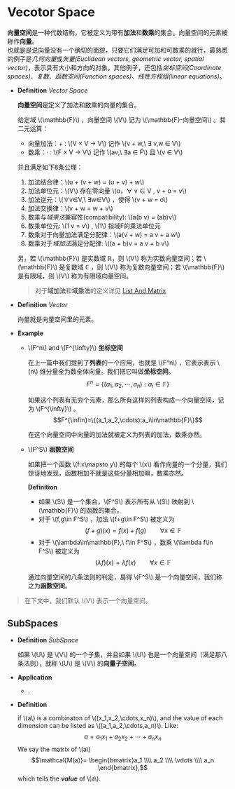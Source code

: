 # Vecotor Space

**向量空间**是一种代数结构，它被定义为带有**加法**和**数乘**的集合。向量空间的元素被称作**向量**。\
也就是是说向量没有一个确切的面貌，只要它们满足可加和可数乘的就行，最熟悉的例子是*几何向量*或*矢量(Euclidean vectors, geometric vector, spatial vector)*，表示具有大小和方向的对象。其他例子，还包括*坐标空间(Coordinate spaces)、复数、函数空间(Function spaces)、线性方程组(linear equations)*。

- **Definition** *Vector Space*

  **向量空间**是定义了加法和数乘的向量的集合。

  给定域 \\(\mathbb{F}\\) ，向量空间 \\(V\\) 记为 \\(\mathbb{F}-向量空间\\) 。其二元运算：

  - 向量加法：+ : \\(V × V → V\\) 记作 \\(v + w,\ ∃ v,w ∈ V\\)
  - 数乘：· : \\(F × V → V\\) 记作 \\(av,\ ∃a ∈ F\\) 且 \\(v ∈ V\\)

  并且满足如下8条公理：

  1. 加法结合律：\\(u + (v + w) = (u + v) + w\\)
  2. 加法单位元：\\(V\\) 存在零向量 \\(o，∀ v ∈ V , v + o = v\\)
  3. 加法逆元：\\(∀v∈V,\ ∃w∈V\\) ，使得 \\(v + w = o\\)
  4. 加法交换律：\\(v + w = w + v\\)
  5. 数乘与*域乘法*兼容性(compatibility): \\(a(b v) = (ab)v\\)
  6. 数乘单位元: \\(1 v = v\\) , \\(1\\) 指域F的乘法单位元
  7. 数乘对于向量加法满足分配律：\\(a(v + w) = a v + a w\\)
  8. 数乘对于*域加法*满足分配律: \\((a + b)v = a v + b v\\)

  另，若 \\(\mathbb{F}\\) 是实数域 ℝ，则 \\(V\\) 称为实数向量空间；若 \\(\mathbb{F}\\) 是复数域 ℂ ，则 \\(V\\) 称为复数向量空间；若 \\(\mathbb{F}\\) 是有限域，则 \\(V\\) 称为有限域向量空间。

  > 对于**域加法**和**域乘法**的定义详见 [List And Matrix](list_and_matrix.md)

- **Definition** *Vector*
  
  向量就是向量空间里的元素。

- **Example**

  - \\(F^n\\) and  \\(F^{\infty}\\) **坐标空间**

    在上一篇中我们提到了**列表**的一个应用，也就是 \\(F^n\\) ，它表示表示 \\(n\\) 维分量全为数全体向量。我们把它叫做**坐标空间**。
    $$F^n=\{(a_1,a_2,\cdots,a_n):a_i\in\mathbb{F}\}$$

    如果这个列表有无穷个元素，那么所有这样的列表构成一个向量空间，记为 \\(F^{\infty}\\) 。
    $$F^{\infin}=\{(a_1,a_2,\cdots):a_i\in\mathbb{F}\}$$

    在这个向量空间中向量的加法就被定义为列表的加法，数乘亦然。
  
  - \\(F^S\\) **函数空间**

    如果把一个函数 \\(f:x\mapsto y\\) 的每个 \\(x\\) 看作向量的一个分量，我们惊讶地发现，函数相加不就是这些分量相加嘛，数乘亦然。

    **Definition**
    - 如果 \\(S\\) 是一个集合，\\(F^S\\) 表示所有从 \\(S\\) 映射到 \\(\mathbb{F}\\) 的函数的集合。
    - 对于 \\(f,g\in F^S\\) ，加法 \\(f+g\in F^S\\) 被定义为
      $$(f+g)(x)=f(x)+f(g)\qquad\forall x\in\mathbb{F}$$
    - 对于 \\(\lambda\in\mathbb{F},\ f\in F^S\\) ，数乘 \\(\lambda f\in F^S\\) 被定义为
      $$(\lambda f)(x)=\lambda f(x)\qquad\forall x\in\mathbb{F}$$

    通过向量空间的八条法则的判定，易得 \\(F^S\\) 是一个向量空间，我们称之为**函数空间**。

> 在下文中，我们默认 \\(V\\) 表示一个向量空间。

## SubSpaces

- **Definition** *SubSpace*

  如果 \\(U\\) 是 \\(V\\) 的一个子集，并且如果 \\(U\\) 也是一个向量空间（满足那八条法则），就称 \\(U\\) 是 \\(V\\) 的**向量子空间**。

- **Application**
  
  - .

- **Definition**

  if \\(a\\) is a combinaton of \\((x_1,x_2,\cdots,x_n)\\), and the value of each dimension can be listed as \\((a_1,a_2,\cdots,a_n)\\). Like:
  $$a = a_1x_1 + a_2x_2 + \cdots + a_nx_n$$
  We say the matrix of \\(a\\)
  $$\mathcal{M(a)}=
  \begin{bmatrix}a_1 \\\\
  a_2 \\\\
  \vdots \\\\
  a_n
  \end{bmatrix},$$
  which tells the ***value*** of \\(a\\).
